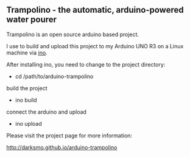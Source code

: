Trampolino - the automatic, arduino-powered water pourer
--------------------------------------------------------

Trampolino is an open source arduino based project.

I use to build and upload this project to my Arduino UNO R3 on a Linux machine via [ino](https://github.com/amperka/ino).

After installing ino, you need to change to the project directory:

- cd /path/to/arduino-trampolino

build the project

- ino build


connect the arduino and upload

- ino upload


Please visit the project page for more information:

http://darksmo.github.io/arduino-trampolino
